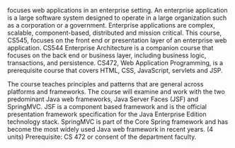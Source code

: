 focuses web applications in an enterprise setting. An enterprise application is a large software system designed to operate in a large organization such as a corporation or a government. Enterprise applications are complex, scalable, component-based, distributed and mission critical. This course, CS545, focuses on the front end or presentation layer of an enterprise web application. CS544 Enterprise Architecture is a companion course that focuses on the back end or business layer, including business logic, transactions, and persistence. CS472, Web Application Programming, is a prerequisite course that covers HTML, CSS, JavaScript, servlets and JSP.

The course teaches principles and patterns that are general across platforms and frameworks. The course will examine and work with the two predominant Java web frameworks, Java Server Faces (JSF) and SpringMVC. JSF is a component based framework and is the official presentation framework specification for the Java Enterprise Edition technology stack. SpringMVC is part of the Core Spring framework and has become the most widely used Java web framework in recent years. (4 units) Prerequisite: CS 472 or consent of the department faculty.
